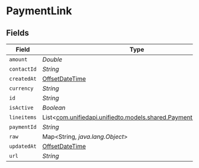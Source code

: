 # PaymentLink


## Fields

| Field                                                                                                          | Type                                                                                                           | Required                                                                                                       | Description                                                                                                    |
| -------------------------------------------------------------------------------------------------------------- | -------------------------------------------------------------------------------------------------------------- | -------------------------------------------------------------------------------------------------------------- | -------------------------------------------------------------------------------------------------------------- |
| `amount`                                                                                                       | *Double*                                                                                                       | :heavy_minus_sign:                                                                                             | N/A                                                                                                            |
| `contactId`                                                                                                    | *String*                                                                                                       | :heavy_minus_sign:                                                                                             | N/A                                                                                                            |
| `createdAt`                                                                                                    | [OffsetDateTime](https://docs.oracle.com/javase/8/docs/api/java/time/OffsetDateTime.html)                      | :heavy_minus_sign:                                                                                             | N/A                                                                                                            |
| `currency`                                                                                                     | *String*                                                                                                       | :heavy_minus_sign:                                                                                             | N/A                                                                                                            |
| `id`                                                                                                           | *String*                                                                                                       | :heavy_minus_sign:                                                                                             | N/A                                                                                                            |
| `isActive`                                                                                                     | *Boolean*                                                                                                      | :heavy_minus_sign:                                                                                             | N/A                                                                                                            |
| `lineitems`                                                                                                    | List<[com.unifiedapi.unifiedto.models.shared.PaymentLinkLineitem](../../models/shared/PaymentLinkLineitem.md)> | :heavy_minus_sign:                                                                                             | N/A                                                                                                            |
| `paymentId`                                                                                                    | *String*                                                                                                       | :heavy_minus_sign:                                                                                             | N/A                                                                                                            |
| `raw`                                                                                                          | Map<String, *java.lang.Object*>                                                                                | :heavy_minus_sign:                                                                                             | N/A                                                                                                            |
| `updatedAt`                                                                                                    | [OffsetDateTime](https://docs.oracle.com/javase/8/docs/api/java/time/OffsetDateTime.html)                      | :heavy_minus_sign:                                                                                             | N/A                                                                                                            |
| `url`                                                                                                          | *String*                                                                                                       | :heavy_minus_sign:                                                                                             | N/A                                                                                                            |